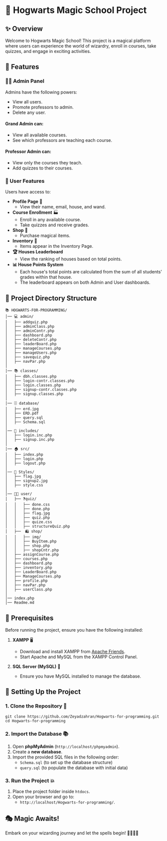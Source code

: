 # 🏰 Hogwarts Magic School Project

## ✨ Overview
Welcome to Hogwarts Magic School! This project is a magical platform where users can experience the world of wizardry, enroll in courses, take quizzes, and engage in exciting activities.

## 🧐 Features
### 🧙‍♂️ Admin Panel
Admins have the following powers:
- View all users.
- Promote professors to admin.
- Delete any user.

#### Grand Admin can:
- View all available courses.
- See which professors are teaching each course.

#### Professor Admin can:
- View only the courses they teach.
- Add quizzes to their courses.

### 🎩 User Features
Users have access to:
- **Profile Page** 📜
  - View their name, email, house, and wand.
- **Course Enrollment** 🏭
  - Enroll in any available course.
  - Take quizzes and receive grades.
- **Shop** 🛒
  - Purchase magical items.
- **Inventory** 🎒
  - Items appear in the Inventory Page.
- **🏆 Houses Leaderboard**
  - View the ranking of houses based on total points.
- **📊 House Points System**
  - Each house's total points are calculated from the sum of all students' grades within that house.
  - The leaderboard appears on both Admin and User dashboards.

## 📂 Project Directory Structure
```
📚 HOGWARTS-FOR-PROGRAMMING/
│── 💻 admin/
│   ├── addquiz.php
│   ├── adminClass.php
│   ├── adminContr.php
│   ├── dashboard.php
│   ├── deleteContr.php
│   ├── leaderBoard.php
│   ├── manageCourses.php
│   ├── manageUsers.php
│   ├── savequiz.php
│   ├── navPar.php
│
│── 📚 classes/
│   ├── dbh.classes.php
│   ├── login-contr.classes.php
│   ├── login.classes.php
│   ├── signup-contr.classes.php
│   ├── signup.classes.php
│
│── 🗄️ database/
│   ├── erd.jpg
│   ├── ERD.pdf
│   ├── query.sql
│   ├── Schema.sql
│
│── 📁 includes/
│   ├── login.inc.php
│   ├── signup.inc.php
│
│── 🏠 src/
│   ├── index.php
│   ├── login.php
│   ├── logout.php
│
│── 🌟 Styles/
│   ├── flag.jpg
│   ├── signup2.jpg
│   ├── style.css
│
│── 👨‍🎓 user/
│   ├── ❓quiz/
│   │   ├── done.css
│   │   ├── done.php
│   │   ├── flag.jpg
│   │   ├── quiz.php
│   │   ├── quize.css
│   │   ├── structureQuiz.php
│   ├──  🛍️ shop/
│   │   ├── img/
│   │   ├── BuyItem.php
│   │   ├── shop.php
│   │   ├── shopCntr.php
│   ├── assignCourse.php
│   ├── courses.php
│   ├── dashboard.php
│   ├── inventory.php
│   ├── LeaderBoard.php
│   ├── ManageCourses.php
│   ├── profile.php
│   ├── navPar.php
│   ├── userClass.php
│
│── index.php
│── Readme.md
```

## 📌 Prerequisites
Before running the project, ensure you have the following installed:

1. **XAMPP** 🖥️  
   - Download and install XAMPP from [Apache Friends](https://www.apachefriends.org/).
   - Start Apache and MySQL from the XAMPP Control Panel.

2. **SQL Server (MySQL)** 📂  
   - Ensure you have MySQL installed to manage the database.

## 🚀 Setting Up the Project
### 1. Clone the Repository 🎩
```
git clone https://github.com/Zeyadzahran/Hogwarts-for-programming.git
cd Hogwarts-for-programming
```

### 2. Import the Database 📚
1. Open **phpMyAdmin** (`http://localhost/phpmyadmin`).
2. Create a **new database**.
3. Import the provided SQL files in the following order:
   - `Schema.sql` (to set up the database structure)
   - `query.sql` (to populate the database with initial data)

### 3. Run the Project 💥
1. Place the project folder inside `htdocs`.
2. Open your browser and go to:
   - `http://localhost/Hogwarts-for-programming/`.

## 🎭 Magic Awaits!
Embark on your wizarding journey and let the spells begin! 🧙‍♂️🫶🌟







